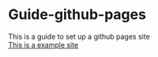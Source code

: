 # Guide-github-pages
This is a guide to set up a github pages site 
<br />
[This is a example site](https://vokuar.github.io/template-webpage.io/) 
